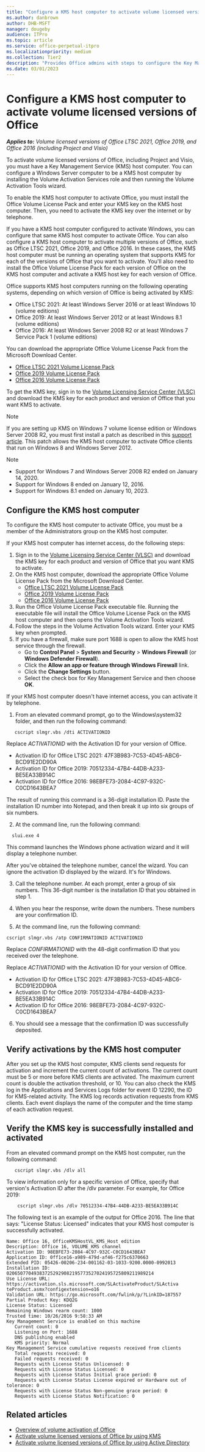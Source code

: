 ```yaml
---
title: "Configure a KMS host computer to activate volume licensed versions of Office"
ms.author: danbrown
author: DHB-MSFT
manager: dougeby
audience: ITPro
ms.topic: article
ms.service: office-perpetual-itpro
ms.localizationpriority: medium
ms.collection: Tier2
description: "Provides Office admins with steps to configure the Key Management Service (KMS) host computer to activate volume licensed versions of Office, Project, and Visio."
ms.date: 03/01/2023
---
```


# Configure a KMS host computer to activate volume licensed versions of Office

***Applies to:*** *Volume licensed versions of Office LTSC 2021, Office 2019, and Office 2016 (including Project and Visio)*

To activate volume licensed versions of Office, including Project and Visio, you must have a Key Management Service (KMS) host computer. You can configure a Windows Server computer to be a KMS host computer by installing the Volume Activation Services role and then running the Volume Activation Tools wizard.

To enable the KMS host computer to activate Office, you must install the Office Volume License Pack and enter your KMS key on the KMS host computer. Then, you need to activate the KMS key over the internet or by telephone. 

If you have a KMS host computer configured to activate Windows, you can configure that same KMS host computer to activate Office. You can also configure a KMS host computer to activate multiple versions of Office, such as Office LTSC 2021, Office 2019, and Office 2016. In these cases, the KMS host computer must be running an operating system that supports KMS for each of the versions of Office that you want to activate. You'll also need to install the Office Volume License Pack for each version of Office on the KMS host computer and activate a KMS host key for each version of Office.

Office supports KMS host computers running on the following operating systems, depending on which version of Office is being activated by KMS:
- Office LTSC 2021: At least Windows Server 2016 or at least Windows 10 (volume editions)
- Office 2019: At least Windows Server 2012 or at least Windows 8.1 (volume editions)
- Office 2016: At least Windows Server 2008 R2 or at least Windows 7 Service Pack 1 (volume editions)

You can download the appropriate Office Volume License Pack from the Microsoft Download Center.

- [Office LTSC 2021 Volume License Pack](https://www.microsoft.com/download/details.aspx?id=103446)
- [Office 2019 Volume License Pack](https://www.microsoft.com/download/details.aspx?id=57342)
- [Office 2016 Volume License Pack](https://www.microsoft.com/download/details.aspx?id=49164)
 
To get the KMS key, sign in to the [Volume Licensing Service Center (VLSC)](https://www.microsoft.com/licensing/servicecenter/default.aspx) and download the KMS key for each product and version of Office that you want KMS to activate.

> [!NOTE]
> If you are setting up KMS on Windows 7 volume license edition or Windows Server 2008 R2, you must first install a patch as described in this [support article](https://support.microsoft.com/topic/22412808-3176-fa2c-6610-4be38f850d3a). This patch allows the KMS host computer to activate Office clients that run on Windows 8 and Windows Server 2012.

> [!NOTE]
> - Support for Windows 7 and Windows Server 2008 R2 ended on January 14, 2020.
> - Support for Windows 8 ended on January 12, 2016.
> - Support for Windows 8.1 ended on January 10, 2023.

## Configure the KMS host computer

To configure the KMS host computer to activate Office, you must be a member of the Administrators group on the KMS host computer.

If your KMS host computer has internet access, do the following steps:

1. Sign in to the [Volume Licensing Service Center (VLSC)](https://www.microsoft.com/licensing/servicecenter/default.aspx) and download the KMS key for each product and version of Office that you want KMS to activate.
2. On the KMS host computer, download the appropriate Office Volume License Pack from the Microsoft Download Center.
   - [Office LTSC 2021 Volume License Pack](https://www.microsoft.com/download/details.aspx?id=103446)
   - [Office 2019 Volume License Pack](https://www.microsoft.com/download/details.aspx?id=57342)
   - [Office 2016 Volume License Pack](https://www.microsoft.com/download/details.aspx?id=49164)
3. Run the Office Volume License Pack executable file. Running the executable file will install the Office Volume License Pack on the KMS host computer and then opens the Volume Activation Tools wizard.
4. Follow the steps in the Volume Activation Tools wizard. Enter your KMS key when prompted.
5. If you have a firewall, make sure port 1688 is open to allow the KMS host service through the firewall.
   - Go to **Control Panel** > **System and Security** > **Windows Firewall** (or **Windows Defender Firewall**).
   - Click the **Allow an app or feature through Windows Firewall** link.
   - Click the **Change Settings** button.
   - Select the check box for Key Management Service and then choose **OK**.

If your KMS host computer doesn't have internet access, you can activate it by telephone.

1. From an elevated command prompt, go to the Windows\system32 folder, and then run the following command:
   
```console 
   cscript slmgr.vbs /dti ACTIVATIONID
 ```   
Replace *ACTIVATIONID* with the Activation ID for your version of Office.

- Activation ID for Office LTSC 2021: 47F3B983-7C53-4D45-ABC6-BCD91E2DD90A
- Activation ID for Office 2019: 70512334-47B4-44DB-A233-BE5EA33B914C
- Activation ID for Office 2016: 98EBFE73-2084-4C97-932C-C0CD1643BEA7
  
The result of running this command is a 36-digit installation ID. Paste the installation ID number into Notepad, and then break it up into six groups of six numbers.
    
2. At the command line, run the following command:

```console
  slui.exe 4
```

This command launches the Windows phone activation wizard and it will display a telephone number.
    
After you've obtained the telephone number, cancel the wizard. You can ignore the activation ID displayed by the wizard. It's for Windows. 
  
3. Call the telephone number. At each prompt, enter a group of six numbers. This 36-digit number is the installation ID that you obtained in step 1.
    
4. When you hear the response, write down the numbers. These numbers are your confirmation ID.
    
5. At the command line, run the following command:

 ```console
cscript slmgr.vbs /atp CONFIRMATIONID ACTIVATIONID
```
Replace *CONFIRMATIONID* with the 48-digit confirmation ID that you received over the telephone.

Replace *ACTIVATIONID* with the Activation ID for your version of Office.

- Activation ID for Office LTSC 2021: 47F3B983-7C53-4D45-ABC6-BCD91E2DD90A
- Activation ID for Office 2019: 70512334-47B4-44DB-A233-BE5EA33B914C
- Activation ID for Office 2016: 98EBFE73-2084-4C97-932C-C0CD1643BEA7

6. You should see a message that the confirmation ID was successfully deposited.

## Verify activations by the KMS host computer

After you set up the KMS host computer, KMS clients send requests for activation and increment the current count of activations. The current count must be 5 or more before KMS clients are activated. The maximum current count is double the activation threshold, or 10. You can also check the KMS log in the Applications and Services Logs folder for event ID 12290, the ID for KMS-related activity. The KMS log records activation requests from KMS clients. Each event displays the name of the computer and the time stamp of each activation request.
  

## Verify the KMS key is successfully installed and activated

From an elevated command prompt on the KMS host computer, run the following command:
 
```console
   cscript slmgr.vbs /dlv all
```    
    
To view information only for a specific version of Office, specify that version's Activation ID after the /dlv parameter. For example, for Office 2019:

```console   
    cscript slmgr.vbs /dlv 70512334-47B4-44DB-A233-BE5EA33B914C
```
 
The following text is an example of the output for Office 2016. The line that says: "License Status: Licensed" indicates that your KMS host computer is successfully activated.
    
   ```console
   Name: Office 16, OfficeKMSHostVL_KMS_Host edition
   Description: Office 16, VOLUME_KMS channel
   Activation ID: 98EBFE73-2084-4C97-932C-C0CD1643BEA7
   Application ID: 0ff1ce16-a989-479d-af46-f275c6370663
   Extended PID: 05426-00206-234-001162-03-1033-9200.0000-0992013
   Installation ID: 020650770493837252929082195773527024195725809211989214
   Use License URL: https://activation.sls.microsoft.com/SLActivateProduct/SLActiva
   teProduct.asmx?configextension=o16
   Validation URL: https://go.microsoft.com/fwlink/p/?LinkID=187557
   Partial Product Key: KDQ2G
   License Status: Licensed
   Remaining Windows rearm count: 1000
   Trusted time: 10/26/2016 9:58:33 AM
   Key Management Service is enabled on this machine
      Current count: 0
      Listening on Port: 1688
      DNS publishing enabled
      KMS priority: Normal
   Key Management Service cumulative requests received from clients
      Total requests received: 0
      Failed requests received: 0
      Requests with License Status Unlicensed: 0
      Requests with License Status Licensed: 0
      Requests with License Status Initial grace period: 0
      Requests with License Status License expired or Hardware out of tolerance: 0
      Requests with License Status Non-genuine grace period: 0
      Requests with License Status Notification: 0
   ```

## Related articles

- [Overview of volume activation of Office](plan-volume-activation-of-office.md)
- [Activate volume licensed versions of Office by using KMS](activate-office-by-using-kms.md)
- [Activate volume licensed versions of Office by using Active Directory](activate-office-by-using-active-directory.md)